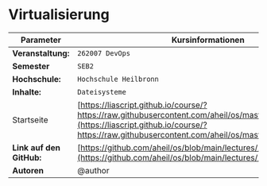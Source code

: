 <!--

author:   Andreas Heil

email:    andreas.heil@hs-heilbronn.de

version:  0.1

language: de

narrator: DE German Male

tags: betriebssysteme, lecture, dateisysteme

comment:  

-->


# Virtualisierung

<!-- data-type="none" -->
| Parameter | Kursinformationen |
| --- | --- |
| **Veranstaltung:** | `262007 DevOps`|
| **Semester** | `SEB2` |
| **Hochschule:** | `Hochschule Heilbronn` |
| **Inhalte:** | `Dateisysteme` |
| Startseite | [https://liascript.github.io/course/?https://raw.githubusercontent.com/aheil/os/master/README.md#1](https://liascript.github.io/course/?https://raw.githubusercontent.com/aheil/os/master/README.md#1) | 
| **Link auf den GitHub:** | [https://github.com/aheil/os/blob/main/lectures/11_dateisysteme.md](https://github.com/aheil/os/blob/main/lectures/11_dateisysteme.md) |
| **Autoren** | @author |

